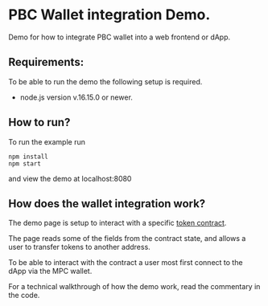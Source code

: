 # PBC Wallet integration Demo. 

Demo for how to integrate PBC wallet into a web frontend or dApp.

## Requirements:

To be able to run the demo the following setup is required.

* node.js version v.16.15.0 or newer.

## How to run?

To run the example run

```shell
npm install
npm start
```

and view the demo at localhost:8080

## How does the wallet integration work?

The demo page is setup to interact with a specific
[token contract](https://gitlab.com/partisiablockchain/language/example-contracts/-/tree/main/token).

The page reads some of the fields from the contract state, and allows a user to transfer tokens to
another address.

To be able to interact with the contract a user most first connect to the dApp via the MPC wallet.

For a technical walkthrough of how the demo work, read the commentary in the code.
